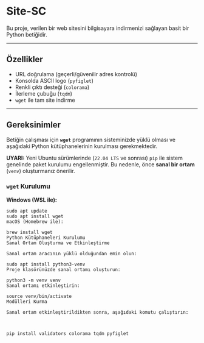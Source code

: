 # Site-SC

Bu proje, verilen bir web sitesini bilgisayara indirmenizi sağlayan basit bir Python betiğidir.

---

## Özellikler

* URL doğrulama (geçerli/güvenilir adres kontrolü)
* Konsolda ASCII logo (`pyfiglet`)
* Renkli çıktı desteği (`colorama`)
* İlerleme çubuğu (`tqdm`)
* `wget` ile tam site indirme

---

## Gereksinimler

Betiğin çalışması için **`wget`** programının sisteminizde yüklü olması ve aşağıdaki Python kütüphanelerinin kurulması gerekmektedir.

**UYARI:** Yeni Ubuntu sürümlerinde (`22.04 LTS` ve sonrası) `pip` ile sistem genelinde paket kurulumu engellenmiştir. Bu nedenle, önce **sanal bir ortam** (`venv`) oluşturmanız önerilir.

### `wget` Kurulumu

**Windows (WSL ile):**
```
sudo apt update
sudo apt install wget
macOS (Homebrew ile):

brew install wget
Python Kütüphaneleri Kurulumu
Sanal Ortam Oluşturma ve Etkinleştirme

Sanal ortam aracının yüklü olduğundan emin olun:

sudo apt install python3-venv
Proje klasörünüzde sanal ortamı oluşturun:

python3 -m venv venv
Sanal ortamı etkinleştirin:

source venv/bin/activate
Modülleri Kurma

Sanal ortam etkinleştirildikten sonra, aşağıdaki komutu çalıştırın:



pip install validators colorama tqdm pyfiglet
